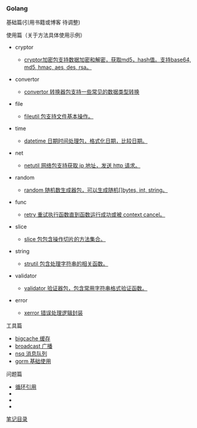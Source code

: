 ### Golang

基础篇(引用书籍或博客 待调整)

使用篇（关于方法具体使用示例）
- cryptor
    - [cryptor加密包支持数据加密和解密，获取md5，hash值。支持base64, md5, hmac, aes, des, rsa。](https://github.com/duke-git/lancet/blob/main/docs/cryptor_zh-CN.md)

- convertor
    - [convertor 转换器包支持一些常见的数据类型转换](https://github.com/duke-git/lancet/blob/main/docs/convertor_zh-CN.md#convertor)   

- file
    - [fileutil 包支持文件基本操作。](https://github.com/duke-git/lancet/blob/main/docs/fileutil_zh-CN.md#fileutil) 

- time
    - [datetime 日期时间处理包，格式化日期，比较日期。](https://github.com/duke-git/lancet/blob/main/docs/datetime_zh-CN.md#datetime) 

- net
    - [netutil 网络包支持获取 ip 地址，发送 http 请求。](https://github.com/duke-git/lancet/blob/main/docs/netutil_zh-CN.md#netutil)  

- random
    - [random 随机数生成器包，可以生成随机[]bytes, int, string。](https://github.com/duke-git/lancet/blob/main/docs/random_zh-CN.md#random)    

- func
    - [retry 重试执行函数直到函数运行成功或被 context cancel。](https://github.com/duke-git/lancet/blob/main/docs/retry_zh-CN.md#retry)

- slice 
    - [slice 包包含操作切片的方法集合。](https://github.com/duke-git/lancet/blob/main/docs/slice_zh-CN.md#slice)  

- string
    - [strutil 包含处理字符串的相关函数。](https://github.com/duke-git/lancet/blob/main/docs/strutil_zh-CN.md)  

- validator
    - [validator 验证器包，包含常用字符串格式验证函数。](https://github.com/duke-git/lancet/blob/main/docs/validator_zh-CN.md) 

- error
    - [xerror 错误处理逻辑封装](https://github.com/duke-git/lancet/blob/main/docs/xerror_zh-CN.md#xerror)                        

工具篇

- [bigcache 缓存](./tools/bigcache/)
- [broadcast 广播](./tools/broadcast/)
- [nsq 消息队列](./tools/nsq/)
- [gorm 基础使用](./tools/gorm_server/)

问题篇

- [循环引用](./QA/circularReference/readme.md)
- []()
- []()
- []()

[笔记目录](../../README.md)

